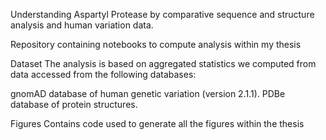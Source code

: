Understanding Aspartyl Protease by comparative sequence and structure analysis and human variation data.



Repository containing notebooks to compute analysis within my thesis




Dataset
The analysis is based on aggregated statistics we computed from data accessed from the following databases:

gnomAD database of human genetic variation (version 2.1.1).
PDBe database of protein structures.



Figures 
Contains code used to generate all the figures within the thesis
